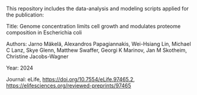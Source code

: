 This repository includes the data-analysis and modeling scripts applied for the publication:

Title: Genome concentration limits cell growth and modulates proteome composition in Escherichia coli

Authors: Jarno Mäkelä, Alexandros Papagiannakis, Wei-Hsiang Lin, Michael C Lanz, Skye Glenn, Matthew Swaffer, Georgi K Marinov, Jan M Skotheim, Christine Jacobs-Wagner

Year: 2024

Journal: eLife, https://doi.org/10.7554/eLife.97465.2, https://elifesciences.org/reviewed-preprints/97465


